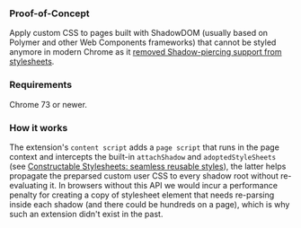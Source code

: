 ### Proof-of-Concept

Apply custom CSS to pages built with ShadowDOM (usually based on Polymer and other Web Components frameworks) that cannot be styled anymore in modern Chrome as it [removed Shadow-piercing support from stylesheets](https://www.chromestatus.com/features#deep).

### Requirements

Chrome 73 or newer.

### How it works

The extension's `content script` adds a `page script` that runs in the page context and intercepts the built-in `attachShadow` and `adoptedStyleSheets` (see [Constructable Stylesheets: seamless reusable styles](https://developers.google.com/web/updates/2019/02/constructable-stylesheets)), the latter helps propagate the preparsed custom user CSS to every shadow root without re-evaluating it. In browsers without this API we would incur a performance penalty for creating a copy of stylesheet element that needs re-parsing inside each shadow (and there could be hundreds on a page), which is why such an extension didn't exist in the past.
